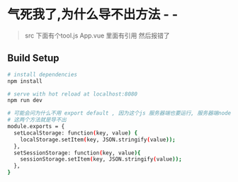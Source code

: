 # 气死我了,为什么导不出方法 - -

> src 下面有个tool.js
> App.vue 里面有引用 然后报错了

## Build Setup

``` bash
# install dependencies
npm install

# serve with hot reload at localhost:8080
npm run dev

# 可能会问为什么不用 export default , 因为这个js 服务器端也要运行, 服务器端node版本不是8 ,es6语法部分不支持
# 这两个方法就是导不出
module.exports = {
  setLocalStorage: function(key, value) {
    localStorage.setItem(key, JSON.stringify(value));
  },
  setSessionStorage: function(key, value){
    sessionStorage.setItem(key, JSON.stringify(value));
  },
}
